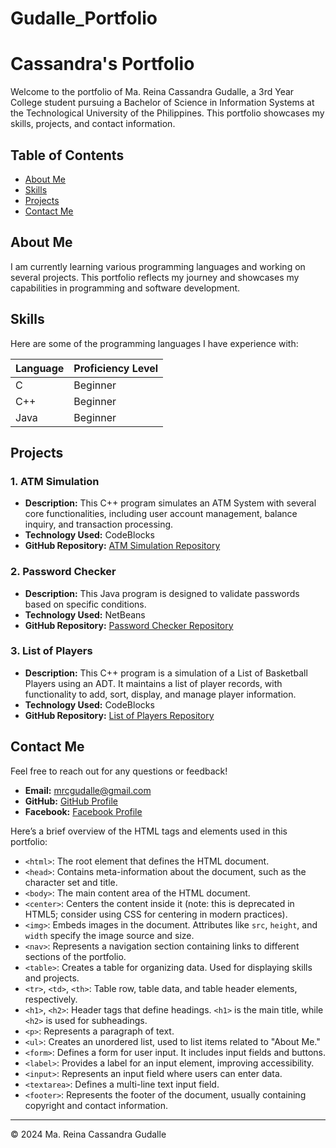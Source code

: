 # Gudalle_Portfolio
 # Cassandra's Portfolio

Welcome to the portfolio of Ma. Reina Cassandra Gudalle, a 3rd Year College student pursuing a Bachelor of Science in Information Systems at the Technological University of the Philippines. This portfolio showcases my skills, projects, and contact information.

## Table of Contents
- [About Me](#about-me)
- [Skills](#skills)
- [Projects](#projects)
- [Contact Me](#contact-me)

## About Me

I am currently learning various programming languages and working on several projects. This portfolio reflects my journey and showcases my capabilities in programming and software development.

## Skills

Here are some of the programming languages I have experience with:

| Language | Proficiency Level |
|----------|--------------------|
| C        | Beginner           |
| C++      | Beginner           |
| Java     | Beginner           |

## Projects

### 1. ATM Simulation
- **Description:** This C++ program simulates an ATM System with several core functionalities, including user account management, balance inquiry, and transaction processing.
- **Technology Used:** CodeBlocks
- **GitHub Repository:** [ATM Simulation Repository](https://github.com/cas-zz/ATMSim)

### 2. Password Checker
- **Description:** This Java program is designed to validate passwords based on specific conditions.
- **Technology Used:** NetBeans
- **GitHub Repository:** [Password Checker Repository](https://github.com/cas-zz/PasswordChecker)

### 3. List of Players
- **Description:** This C++ program is a simulation of a List of Basketball Players using an ADT. It maintains a list of player records, with functionality to add, sort, display, and manage player information.
- **Technology Used:** CodeBlocks
- **GitHub Repository:** [List of Players Repository](https://github.com/cas-zz/Listing)

## Contact Me

Feel free to reach out for any questions or feedback!

- **Email:** [mrcgudalle@gmail.com](mailto:mrcgudalle@gmail.com)
- **GitHub:** [GitHub Profile](https://github.com/cas-zz)
- **Facebook:** [Facebook Profile](https://www.facebook.com/Ma.Cassandra.Gudalle/)

Here’s a brief overview of the HTML tags and elements used in this portfolio:

- `<html>`: The root element that defines the HTML document.
- `<head>`: Contains meta-information about the document, such as the character set and title.
- `<body>`: The main content area of the HTML document.
- `<center>`: Centers the content inside it (note: this is deprecated in HTML5; consider using CSS for centering in modern practices).
- `<img>`: Embeds images in the document. Attributes like `src`, `height`, and `width` specify the image source and size.
- `<nav>`: Represents a navigation section containing links to different sections of the portfolio.
- `<table>`: Creates a table for organizing data. Used for displaying skills and projects.
- `<tr>`, `<td>`, `<th>`: Table row, table data, and table header elements, respectively.
- `<h1>`, `<h2>`: Header tags that define headings. `<h1>` is the main title, while `<h2>` is used for subheadings.
- `<p>`: Represents a paragraph of text.
- `<ul>`: Creates an unordered list, used to list items related to "About Me."
- `<form>`: Defines a form for user input. It includes input fields and buttons.
- `<label>`: Provides a label for an input element, improving accessibility.
- `<input>`: Represents an input field where users can enter data.
- `<textarea>`: Defines a multi-line text input field.
- `<footer>`: Represents the footer of the document, usually containing copyright and contact information.

---

&copy; 2024 Ma. Reina Cassandra Gudalle
